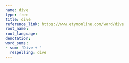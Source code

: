 ```yaml
---
name: dive
type: free
title: dive
reference_link: https://www.etymonline.com/word/dive
root_name: 
root_language: 
denotation: 
word_sums:
- sum: 'Dive + '
  respelling: dive
---
```

